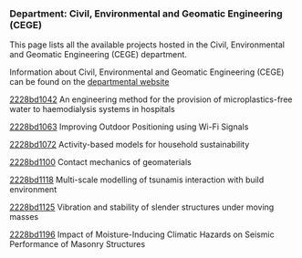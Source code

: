 ### Department: Civil, Environmental and Geomatic Engineering (CEGE)

This page lists all the available projects hosted in the Civil, Environmental and Geomatic Engineering (CEGE) department.

Information about Civil, Environmental and Geomatic Engineering (CEGE) can be found on the [departmental website](https://www.ucl.ac.uk/civil-environmental-geomatic-engineering)

[2228bd1042](../projects/2228bd1042.md) An engineering method for the provision of microplastics-free water to haemodialysis systems in hospitals

[2228bd1063](../projects/2228bd1063.md) Improving Outdoor Positioning using Wi-Fi Signals

[2228bd1072](../projects/2228bd1072.md) Activity-based models for household sustainability

[2228bd1100](../projects/2228bd1100.md) Contact mechanics of geomaterials

[2228bd1118](../projects/2228bd1118.md) Multi-scale modelling of tsunamis interaction with build environment

[2228bd1125](../projects/2228bd1125.md) Vibration and stability of slender structures under moving masses

[2228bd1196](../projects/2228bd1196.md) Impact of Moisture-Inducing Climatic Hazards on Seismic Performance of Masonry Structures